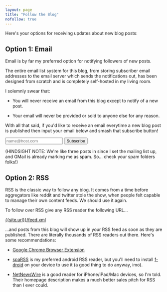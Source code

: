 ```yaml
---
layout: page
title: "Follow the Blog"
nofollow: true
---
```


<script async type="module" src="/assets/api.js"></script>

Here's your options for receiving updates about new blog posts:

## Option 1: Email

Email is by far my preferred option for notifying followers of new posts.

The entire email list system for this blog, from storing subscriber email
addresses to the email server which sends the notifications out, has been
designed from scratch and is completely self-hosted in my living room.

I solemnly swear that:

* You will never receive an email from this blog except to notify of a new post.

* Your email will never be provided or sold to anyone else for any reason.

With all that said, if you'd like to receive an email everytime a new blog post
is published then input your email below and smash that subscribe button!

<style>

#emailStatus.success {
    color: green;
}

#emailStatus.fail {
    color: red;
}

</style>

<input type="email" placeholder="name@host.com" id="emailAddress" />
<input class="button-primary" type="submit" value="Subscribe" id="emailSubscribe" />
<span id="emailStatus"></span>

<script>

const emailAddress = document.getElementById("emailAddress");
const emailSubscribe = document.getElementById("emailSubscribe");
const emailSubscribeOrigValue = emailSubscribe.value;
const emailStatus = document.getElementById("emailStatus");

emailSubscribe.onclick = async () => {

    const api = await import("/assets/api.js");

    emailSubscribe.disabled = true;
    emailSubscribe.className = "";
    emailSubscribe.value = "Please hold...";
    emailStatus.innerHTML = '';

    try {

        if (!window.isSecureContext) {
            throw "The browser environment is not secure.";
        }

        await api.call('/api/mailinglist/subscribe', {
            body: { email: emailAddress.value },
            requiresPow: true,
        });

        emailStatus.className = "success";
        emailStatus.innerHTML = "Verification email sent (check your spam folder)";

    } catch (e) {
        emailStatus.className = "fail";
        emailStatus.innerHTML = e;

    } finally {
        emailSubscribe.disabled = false;
        emailSubscribe.className = "button-primary";
        emailSubscribe.value = emailSubscribeOrigValue;
    }

};

</script>

(HINDSIGHT NOTE: We're like three posts in since I set the mailing list up, and
GMail is already marking me as spam. So... check your spam folders folks!)

## Option 2: RSS

RSS is the classic way to follow any blog. It comes from a time before
aggregators like reddit and twitter stole the show, when people felt capable to
manage their own content feeds. We should use it again.

To follow over RSS give any RSS reader the following URL...

<a href="{{site.url}}/feed.xml">{{site.url}}/feed.xml</a>

...and posts from this blog will show up in your RSS feed as soon as they are
published. There are literally thousands of RSS readers out there. Here's some
recommendations:

* [Google Chrome Browser Extension](https://chrome.google.com/webstore/detail/rss-feed-reader/pnjaodmkngahhkoihejjehlcdlnohgmp)

* [spaRSS](https://f-droid.org/en/packages/net.etuldan.sparss.floss/) is my
  preferred android RSS reader, but you'll need to install
  [f-droid](https://f-droid.org/) on your device to use it (a good thing to do
  anyway, imo).

* [NetNewsWire](https://ranchero.com/netnewswire/) is a good reader for
  iPhone/iPad/Mac devices, so I'm told. Their homepage description makes a much
  better sales pitch for RSS than I ever could.
